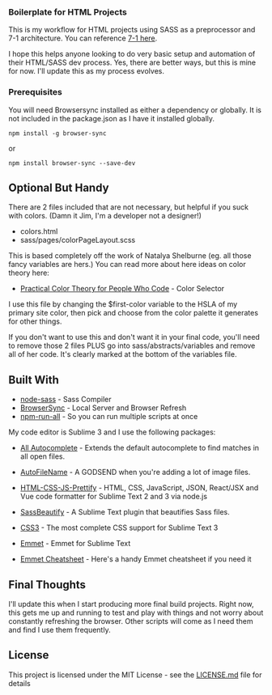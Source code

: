### Boilerplate for HTML Projects

This is my workflow for HTML projects using SASS as a preprocessor and 7-1 architecture.  You can reference [7-1 here](https://sass-guidelin.es/#the-7-1-pattern).

I hope this helps anyone looking to do very basic setup and automation of their HTML/SASS dev process.  Yes, there are better ways, but this is mine for now.  I'll update this as my process evolves.

### Prerequisites

You will need Browsersync installed as either a dependency or globally.  It is not included in the package.json as I have it installed globally.

```
npm install -g browser-sync
```

or
```
npm install browser-sync --save-dev
```

## Optional But Handy

There are 2 files included that are not necessary, but helpful if you suck with colors.  (Damn it Jim, I'm a developer not a designer!)

* colors.html
* sass/pages/colorPageLayout.scss

This is based completely off the work of Natalya Shelburne (eg. all those fancy variables are hers.)  You can read more about here ideas on color theory here:

* [Practical Color Theory for People Who Code](https://tallys.github.io/color-theory/) - Color Selector

I use this file by changing the $first-color variable to the HSLA of my primary site color, then pick and choose from the color palette it generates for other things.

If you don't want to use this and don't want it in your final code, you'll need to remove those 2 files PLUS go into sass/abstracts/variables and remove all of her code.  It's clearly marked at the bottom of the variables file.

## Built With

* [node-sass](https://www.npmjs.com/package/node-sass) - Sass Compiler
* [BrowserSync](https://www.browsersync.io/) - Local Server and Browser Refresh
* [npm-run-all](https://www.npmjs.com/package/npm-run-all) - So you can run multiple scripts at once

My code editor is Sublime 3 and I use the following packages:

* [All Autocomplete](https://github.com/alienhard/SublimeAllAutocomplete) - Extends the default autocomplete to find matches in all open files. 

* [AutoFileName](https://packagecontrol.io/packages/AutoFileName) - A GODSEND when you're adding a lot of image files.

* [HTML-CSS-JS-Prettify](https://packagecontrol.io/packages/HTML-CSS-JS%20Prettify) - HTML, CSS, JavaScript, JSON, React/JSX and Vue code formatter for Sublime Text 2 and 3 via node.js

* [SassBeautify](https://packagecontrol.io/packages/SassBeautify) - A Sublime Text plugin that beautifies Sass files.

* [CSS3](https://packagecontrol.io/packages/CSS3) - The most complete CSS support for Sublime Text 3

* [Emmet](https://packagecontrol.io/packages/Emmet) - Emmet for Sublime Text

* [Emmet Cheatsheet](https://docs.emmet.io/cheat-sheet/) - Here's a handy Emmet cheatsheet if you need it


## Final Thoughts

I'll update this when I start producing more final build projects.  Right now, this gets me up and running to test and play with things and not worry about constantly refreshing the browser.  Other scripts will come as I need them and find I use them frequently.

## License

This project is licensed under the MIT License - see the [LICENSE.md](LICENSE.md) file for details

